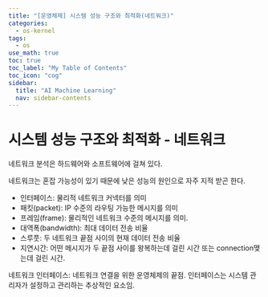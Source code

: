 ```yaml
---
title: "[운영체제] 시스템 성능 구조와 최적화(네트워크)" 
categories:
  - os-kernel
tags:
  - os
use_math: true
toc: true
toc_label: "My Table of Contents"
toc_icon: "cog"
sidebar:
  title: "AI Machine Learning"
  nav: sidebar-contents
---
```


# 시스템 성능 구조와 최적화 - 네트워크

네트워크 분석은 하드웨어와 소프트웨어에 걸쳐 있다. 


네트워크는 혼잡 가능성이 있기 때문에 낮은 성능의 원인으로 자주 지적 받곤 한다. 

* 인터페이스: 물리적 네트워크 커넥터를 의미
* 패킷(packet): IP 수준의 라우팅 가능한 메시지를 의미
* 프레임(frame): 물리적인 네트워크 수준의 메시지를 의미. 
* 대역폭(bandwidth): 최대 데이터 전송 비율
* 스루풋: 두 네트워크 끝점 사이의 현재 데이터 전송 비율
* 지연시간: 어떤 메시지가 두 끝점 사이를 왕복하는데 걸린 시간 또는 connection맺는데 걸린 시간. 


네트워크 인터페이스: 네트워크 연결을 위한 운영체제의 끝점. 
인터페이스는 시스템 관리자가 설정하고 관리하는 추상적인 요소임. 




